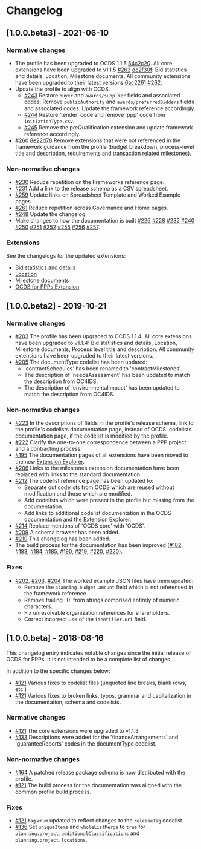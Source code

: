 # Changelog

## [1.0.0.beta3] - 2021-06-10

### Normative changes

* The profile has been upgraded to OCDS 1.1.5 [54c2c20](https://github.com/open-contracting-extensions/public-private-partnerships/commit/54c2c20). All core extensions have been upgraded to v1.1.5 [#263](https://github.com/open-contracting-extensions/public-private-partnerships/pull/263) [dc2f30f](https://github.com/open-contracting-extensions/public-private-partnerships/commit/dc2f30f): Bid statistics and details, Location, Milestone documents. All community extensions have been upgraded to their latest versions [6ac2261](https://github.com/open-contracting-extensions/public-private-partnerships/commit/6ac2261) [#262](https://github.com/open-contracting-extensions/public-private-partnerships/pull/262).
* Update the profile to align with OCDS:
  * [#243](https://github.com/open-contracting-extensions/public-private-partnerships/pull/243) Restore `buyer` and `awards/supplier` fields and associated codes. Remove `publicAuthority` and `awards/preferredBidders` fields and associated codes. Update the framework reference accordingly.
  * [#244](https://github.com/open-contracting-extensions/public-private-partnerships/pull/244) Restore 'tender' code and remove 'ppp' code from `initiationType.csv`.
  * [#245](https://github.com/open-contracting-extensions/public-private-partnerships/pull/245) Remove the preQualification extension and update framework reference accordingly.
* [#260](https://github.com/open-contracting-extensions/public-private-partnerships/pull/260) [8e22d78](https://github.com/open-contracting-extensions/public-private-partnerships/commit/8e22d78) Remove extensions that were not referenced in the framework guidance from the profile (budget breakdown, process-level title and description, requirements and transaction related milestones).

### Non-normative changes

* [#230](https://github.com/open-contracting-extensions/public-private-partnerships/pull/230) Reduce repetition on the Frameworks reference page.
* [#231](https://github.com/open-contracting-extensions/public-private-partnerships/pull/231) Add a link to the release schema as a CSV spreadsheet.
* [#259](https://github.com/open-contracting-extensions/public-private-partnerships/pull/259) Update links on Spreadsheet Template and Worked Example pages.
* [#261](https://github.com/open-contracting-extensions/public-private-partnerships/pull/261) Reduce repetition across Governance and Home pages.
* [#248](https://github.com/open-contracting-extensions/public-private-partnerships/pull/248) Update the changelog.
* Make changes to how the documentation is built [#226](https://github.com/open-contracting-extensions/public-private-partnerships/pull/226) [#228](https://github.com/open-contracting-extensions/public-private-partnerships/pull/228) [#232](https://github.com/open-contracting-extensions/public-private-partnerships/pull/232) [#240](https://github.com/open-contracting-extensions/public-private-partnerships/pull/240) [#250](https://github.com/open-contracting-extensions/public-private-partnerships/pull/250) [#251](https://github.com/open-contracting-extensions/public-private-partnerships/pull/251) [#252](https://github.com/open-contracting-extensions/public-private-partnerships/pull/252) [#255](https://github.com/open-contracting-extensions/public-private-partnerships/pull/255) [#256](https://github.com/open-contracting-extensions/public-private-partnerships/pull/256) [#257](https://github.com/open-contracting-extensions/public-private-partnerships/pull/257).

### Extensions

See the changelogs for the updated extensions:

* [Bid statistics and details](https://extensions.open-contracting.org/en/extensions/bids/v1.1.5/)
* [Location](https://extensions.open-contracting.org/en/extensions/location/v1.1.5/)
* [Milestone documents](https://extensions.open-contracting.org/en/extensions/milestone_documents/v1.1.5/)
* [OCDS for PPPs Extension](https://extensions.open-contracting.org/en/extensions/ppp/master/)

## [1.0.0.beta2] - 2019-10-21

### Normative changes

* [#203](https://github.com/open-contracting-extensions/public-private-partnerships/pull/203) The profile has been upgraded to OCDS 1.1.4. All core extensions have been upgraded to v1.1.4: Bid statistics and details, Location, Milestone documents, Process level title and description. All community extensions have been upgraded to their latest versions.
* [#205](https://github.com/open-contracting-extensions/public-private-partnerships/pull/205) The documentType codelist has been updated:
  * 'contractSchedules' has been renamed to 'contractMilestones'.
  * The description of 'needsAssessment' has been updated to match the description from OC4IDS.
  * The description of 'environmentalImpact' has been updated to match the description from OC4IDS.

### Non-normative changes

* [#223](https://github.com/open-contracting-extensions/public-private-partnerships/pull/223) In the descriptions of fields in the profile's release schema, link to the profile's codelists documentation page, instead of OCDS' codelists documentation page, if the codelist is modified by the profile.
* [#222](https://github.com/open-contracting-extensions/public-private-partnerships/pull/222) Clarify the one-to-one correspondence between a PPP project and a contracting process.
* [#195](https://github.com/open-contracting-extensions/public-private-partnerships/pull/195) The documentation pages of all extensions have been moved to the new [Extension Explorer](https://extensions.open-contracting.org/).
* [#206](https://github.com/open-contracting-extensions/public-private-partnerships/pull/206) Links to the milestones extension documentation have been replaced with links to the standard documentation.
* [#212](https://github.com/open-contracting-extensions/public-private-partnerships/pull/212) The codelist reference page has been updated to:
  * Separate out codelists from OCDS which are reused without modification and those which are modified.
  * Add codelists which were present in the profile but missing from the documentation.
  * Add links to additional codelist documentation in the OCDS documentation and the Extension Explorer.
* [#214](https://github.com/open-contracting-extensions/public-private-partnerships/pull/214) Replace mentions of 'OCDS core' with 'OCDS'.
* [#209](https://github.com/open-contracting-extensions/public-private-partnerships/pull/209) A schema browser has been added.
* [#210](https://github.com/open-contracting-extensions/public-private-partnerships/pull/210) This changelog has been added.
* The build process for the documentation has been improved ([#182](https://github.com/open-contracting-extensions/public-private-partnerships/pull/182), [#183](https://github.com/open-contracting-extensions/public-private-partnerships/pull/183), [#184](https://github.com/open-contracting-extensions/public-private-partnerships/pull/184), [#185](https://github.com/open-contracting-extensions/public-private-partnerships/pull/185), [#190](https://github.com/open-contracting-extensions/public-private-partnerships/pull/190), [#219](https://github.com/open-contracting-extensions/public-private-partnerships/pull/219), [#220](https://github.com/open-contracting-extensions/public-private-partnerships/pull/220), [#220](https://github.com/open-contracting-extensions/public-private-partnerships/pull/221)).

### Fixes

* [#202](https://github.com/open-contracting-extensions/public-private-partnerships/pull/202), [#203](https://github.com/open-contracting-extensions/public-private-partnerships/pull/203), [#204](https://github.com/open-contracting-extensions/public-private-partnerships/pull/204) The worked example JSON files have been updated:
  * Remove the `planning.budget.amount` field which is not referenced in the framework reference.
  * Remove trailing '.0' from strings comprised entirely of numeric characters.
  * Fix unresolvable organization references for shareholders.
  * Correct incorrect use of the `identifier.uri` field.

## [1.0.0.beta] - 2018-08-16

This changelog entry indicates notable changes since the initial release of OCDS for PPPs. It is not intended to be a complete list of changes.

In addition to the specific changes below:

* [#121](https://github.com/open-contracting-extensions/public-private-partnerships/pull/121) Various fixes to codelist files (unquoted line breaks, blank rows, etc.)
* [#121](https://github.com/open-contracting-extensions/public-private-partnerships/pull/121) Various fixes to broken links, typos, grammar and capitalization in the documentation, schema and codelists.

### Normative changes

* [#121](https://github.com/open-contracting-extensions/public-private-partnerships/pull/121) The core extensions were upgraded to v1.1.3.
* [#133](https://github.com/open-contracting-extensions/public-private-partnerships/pull/133) Descriptions were added for the 'financeArrangements' and 'guaranteeReports' codes in the documentType codelist.

### Non-normative changes

* [#164](https://github.com/open-contracting-extensions/public-private-partnerships/pull/164) A patched release package schema is now distributed with the profile.
* [#121](https://github.com/open-contracting-extensions/public-private-partnerships/pull/121) The build process for the documentation was aligned with the common profile build process.

### Fixes

* [#121](https://github.com/open-contracting-extensions/public-private-partnerships/pull/121) `tag` `enum` updated to reflect changes to the `releaseTag` codelist.
* [#136](https://github.com/open-contracting-extensions/public-private-partnerships/pull/136) Set `uniqueItems` and `wholeListMerge` to `true` for `planning.project.additionalClassifications` and `planning.project.locations`.
